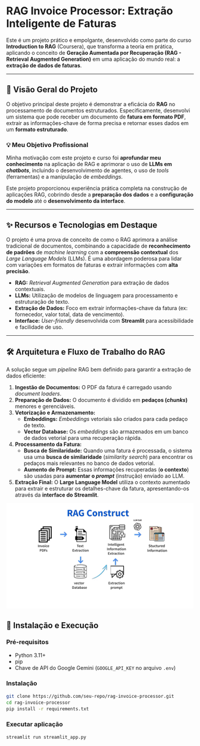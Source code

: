 # RAG Invoice Processor: Extração Inteligente de Faturas

Este é um projeto prático e empolgante, desenvolvido como parte do curso **Introduction to RAG** (Coursera), que transforma a teoria em prática, aplicando o conceito de **Geração Aumentada por Recuperação (RAG - Retrieval Augmented Generation)** em uma aplicação do mundo real: a **extração de dados de faturas**.

---

## 🎯 Visão Geral do Projeto

O objetivo principal deste projeto é demonstrar a eficácia do **RAG** no processamento de documentos estruturados. Especificamente, desenvolvi um sistema que pode receber um documento de **fatura em formato PDF**, extrair as informações-chave de forma precisa e retornar esses dados em um **formato estruturado**.

### 💡 Meu Objetivo Profissional

Minha motivação com este projeto e curso foi **aprofundar meu conhecimento** na aplicação de RAG e aprimorar o uso de **LLMs em *chatbots***, incluindo o desenvolvimento de agentes, o uso de *tools* (ferramentas) e a manipulação de *embeddings*.

Este projeto proporcionou experiência prática completa na construção de aplicações RAG, cobrindo desde a **preparação dos dados** e a **configuração do modelo** até o **desenvolvimento da interface**.

---

## ✨ Recursos e Tecnologias em Destaque

O projeto é uma prova de conceito de como o RAG aprimora a análise tradicional de documentos, combinando a capacidade de **reconhecimento de padrões** de *machine learning* com a **compreensão contextual** dos *Large Language Models* (LLMs). É uma abordagem poderosa para lidar com variações em formatos de faturas e extrair informações com **alta precisão**.

* **RAG:** *Retrieval Augmented Generation* para extração de dados contextuais.
* **LLMs:** Utilização de modelos de linguagem para processamento e estruturação de texto.
* **Extração de Dados:** Foco em extrair informações-chave da fatura (ex: fornecedor, valor total, data de vencimento).
* **Interface:** *User-friendly* desenvolvida com **Streamlit** para acessibilidade e facilidade de uso.

---

## 🛠️ Arquitetura e Fluxo de Trabalho do RAG

A solução segue um *pipeline* RAG bem definido para garantir a extração de dados eficiente:

1.  **Ingestão de Documentos:** O PDF da fatura é carregado usando *document loaders*.
2.  **Preparação de Dados:** O documento é dividido em **pedaços (*chunks*)** menores e gerenciáveis.
3.  **Vetorização e Armazenamento:**
    * **Embeddings:** *Embeddings* vetoriais são criados para cada pedaço de texto.
    * **Vector Database:** Os *embeddings* são armazenados em um banco de dados vetorial para uma recuperação rápida.
4.  **Processamento da Fatura:**
    * **Busca de Similaridade:** Quando uma fatura é processada, o sistema usa uma **busca de similaridade** (*similarity search*) para encontrar os pedaços mais relevantes no banco de dados vetorial.
    * **Aumento de Prompt:** Essas informações recuperadas (**o contexto**) são usadas para **aumentar o *prompt*** (instrução) enviado ao LLM.
5.  **Extração Final:** O **Large Language Model** utiliza o contexto aumentado para extrair e estruturar os detalhes-chave da fatura, apresentando-os através da **interface do Streamlit**.

![Diagrama conceitual do RAG com Faturas](assets/image.png)

## 🚀 Instalação e Execução

### Pré-requisitos
- Python 3.11+
- pip
- Chave de API do Google Gemini (`GOOGLE_API_KEY` no arquivo `.env`)

### Instalação
```bash
git clone https://github.com/seu-repo/rag-invoice-processor.git
cd rag-invoice-processor
pip install -r requirements.txt
```

### Executar aplicação
```bash
streamlit run streamlit_app.py
 ```
